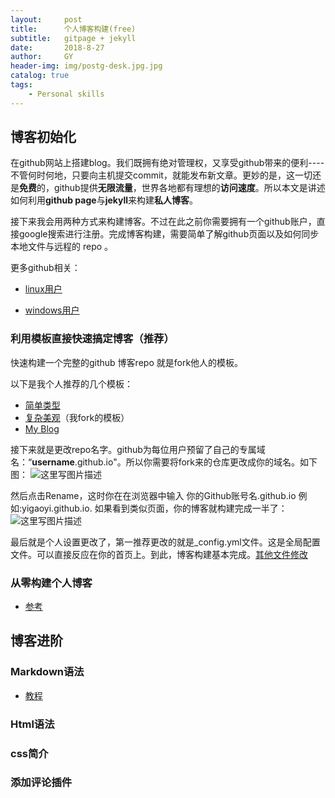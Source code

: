 ```yaml
---
layout:     post
title:      个人博客构建(free)
subtitle:   gitpage + jekyll
date:       2018-8-27
author:     GY
header-img: img/postg-desk.jpg.jpg
catalog: true
tags:
    - Personal skills
---
```


## 博客初始化

在github网站上搭建blog。我们既拥有绝对管理权，又享受github带来的便利----不管何时何地，只要向主机提交commit，就能发布新文章。更妙的是，这一切还是**免费**的，github提供**无限流量**，世界各地都有理想的**访问速度**。所以本文是讲述如何利用**github page**与**jekyll**来构建**私人博客**。

接下来我会用两种方式来构建博客。不过在此之前你需要拥有一个github账户，直接google搜索进行注册。完成博客构建，需要简单了解github页面以及如何同步本地文件与远程的 repo 。

更多github相关：

* [linux用户](https://www.liaoxuefeng.com/wiki/0013739516305929606dd18361248578c67b8067c8c017b000/00137628548491051ccfaef0ccb470894c858999603fedf000)

* [windows用户](https://blog.csdn.net/qq_35246620/article/details/66973794)

### 利用模板直接快速搞定博客（推荐）

快速构建一个完整的github 博客repo 就是fork他人的模板。

以下是我个人推荐的几个模板：

* [简单类型](https://github.com/dbtek/dbyll)
* [复杂美观](https://github.com/qiubaiying/qiubaiying.github.io)（我fork的模板）
* [My Blog](https://github.com/YIGAOYI/YIGAOYI.github.io)

接下来就是更改repo名字。github为每位用户预留了自己的专属域名：“**username**.github.io"。所以你需要将fork来的仓库更改成你的域名。如下图：
![这里写图片描述](https://img-blog.csdn.net/20180827125852743?watermark/2/text/aHR0cHM6Ly9ibG9nLmNzZG4ubmV0L3VweWR3cXBhc28=/font/5a6L5L2T/fontsize/400/fill/I0JBQkFCMA==/dissolve/70)

然后点击Rename，这时你在在浏览器中输入 你的Github账号名.github.io 例如:yigaoyi.github.io.
如果看到类似页面，你的博客就构建完成一半了：
![这里写图片描述](https://img-blog.csdn.net/20180827130222406?watermark/2/text/aHR0cHM6Ly9ibG9nLmNzZG4ubmV0L3VweWR3cXBhc28=/font/5a6L5L2T/fontsize/400/fill/I0JBQkFCMA==/dissolve/70)

最后就是个人设置更改了，第一推荐更改的就是_config.yml文件。这是全局配置文件。可以直接反应在你的首页上。到此，博客构建基本完成。[其他文件修改](https://www.jekyll.com.cn/docs/structure/)



### 从零构建个人博客

* [参考](https://blog.csdn.net/NockinOnHeavensDoor/article/details/80297456)

##  博客进阶

### Markdown语法

* [教程](https://coding.net/help/doc/project/markdown.html)

### Html语法

### css简介

###  添加评论插件
